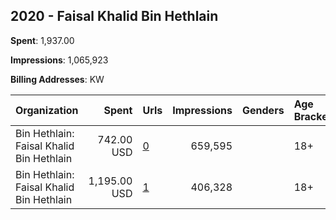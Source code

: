 ## 2020 - Faisal Khalid Bin Hethlain 
**Spent**: 1,937.00

**Impressions**: 1,065,923

**Billing Addresses**: KW

|Organization|Spent|Urls|Impressions|Genders|Age Brackets|Country Codes|
|:---|---:|:---|---:|:---|:---|:---|
|Bin Hethlain: Faisal Khalid Bin Hethlain|742.00 USD|[0](https://www.snap.com/political-ads/asset/ee9e80129de8f3512e7d64b9c1bc74f4652bc1ddf12108de3ea098411c0ef0e7?mediaType=mp4)|659,595||18+|kuwait|
|Bin Hethlain: Faisal Khalid Bin Hethlain|1,195.00 USD|[1](https://www.snap.com/political-ads/asset/6c2ab1cb664bcccd5cb07ffe564a963e7de951ba1355468186149f6359c438ac?mediaType=jpeg)|406,328||18+|kuwait|
